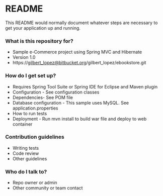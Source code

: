 # README #

This README would normally document whatever steps are necessary to get your application up and running.

### What is this repository for? ###

* Sample
e-Commerce project using Spring MVC and Hibernate
* Version 1.0
* https://gilbert_lopez@bitbucket.org/gilbert_lopez/ebookstore.git

### How do I get set up? ###

* Requires Spring Tool Suite or Spring IDE for Eclipse and Maven plugin
* Configuration - See configuration classes
* Dependencies- See POM file
* Database configuration - This sample uses MySQL. See application.properties
* How to run tests
* Deployment - Run mvn install to build war file and deploy to web container 

### Contribution guidelines ###

* Writing tests
* Code review
* Other guidelines

### Who do I talk to? ###

* Repo owner or admin
* Other community or team contact